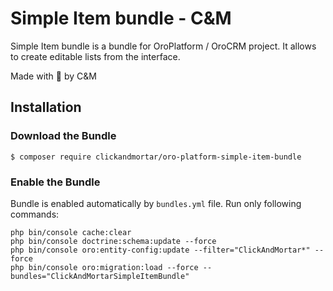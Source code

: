 # Simple Item bundle - C&M

Simple Item bundle is a bundle for OroPlatform / OroCRM project. It allows to create editable lists from the interface.

Made with :blue_heart: by C&M

## Installation

### Download the Bundle

```console
$ composer require clickandmortar/oro-platform-simple-item-bundle
```

### Enable the Bundle

Bundle is enabled automatically by `bundles.yml` file.
Run only following commands:

```
php bin/console cache:clear
php bin/console doctrine:schema:update --force
php bin/console oro:entity-config:update --filter="ClickAndMortar*" --force
php bin/console oro:migration:load --force --bundles="ClickAndMortarSimpleItemBundle"
```